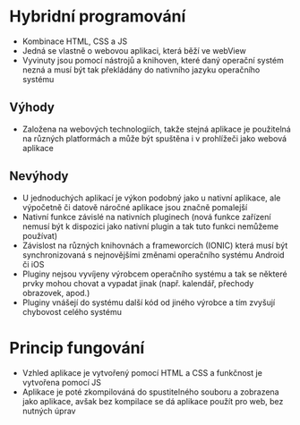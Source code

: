 # Hybridní programování
* Kombinace HTML, CSS a JS
* Jedná se vlastně o webovou aplikaci, která běží ve webView
* Vyvinuty jsou pomocí nástrojů a knihoven, které daný operační systém nezná a musí být tak překládány do nativního jazyku operačního systému

## Výhody
* Založena na webových technologiích, takže stejná aplikace je použitelná na různých platformách a může být spuštěna i v prohlížeči jako webová aplikace

## Nevýhody
* U jednoduchých aplikací je výkon podobný jako u nativní aplikace, ale výpočetně či datově náročné aplikace jsou značně pomalejší
* Nativní funkce závislé na nativních pluginech (nová funkce zařízení nemusí být k dispozici jako nativní plugin a tak tuto funkci nemůžeme používat)
* Závislost na různých knihovnách a frameworcích (IONIC) která musí být synchronizovaná s nejnovějšími změnami operačního systému Android či iOS
* Pluginy nejsou vyvíjeny výrobcem operačního systému a tak se některé prvky mohou chovat a vypadat jinak (např. kalendář, přechody obrazovek, apod.)
* Pluginy vnášejí do systému další kód od jiného výrobce a tím zvyšují chybovost celého systému

# Princip fungování
* Vzhled aplikace je vytvořený pomocí HTML a CSS a funkčnost je vytvořena pomocí JS
* Aplikace je poté zkompilováná do spustitelného souboru a zobrazena jako aplikace, avšak bez kompilace se dá aplikace použít pro web, bez nutných úprav
